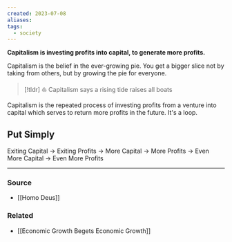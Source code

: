 ```yaml
---
created: 2023-07-08
aliases: 
tags:
  - society
---
```

**Capitalism is investing profits into capital, to generate more profits.**

Capitalism is the belief in the ever-growing pie. You get a bigger slice not by taking from others, but by growing the pie for everyone.

> [!tldr] ⛵ Capitalism says a rising tide raises all boats

Capitalism is the repeated process of investing profits from a venture into capital which serves to return more profits in the future. It's a loop. 

## Put Simply

Exiting Capital → Exiting Profits → More Capital → More Profits → Even More Capital → Even More Profits 

---

### Source
- [[Homo Deus]]

### Related
- [[Economic Growth Begets Economic Growth]]